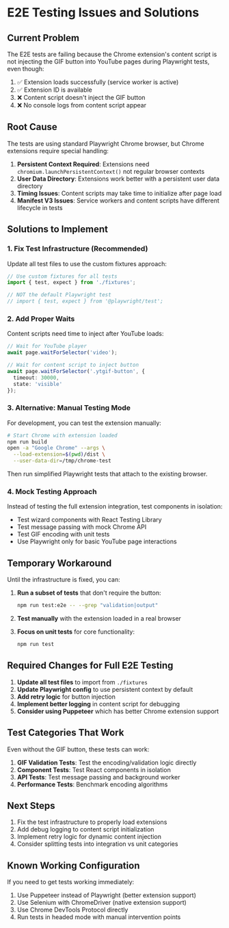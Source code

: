 # E2E Testing Issues and Solutions

## Current Problem

The E2E tests are failing because the Chrome extension's content script is not injecting the GIF button into YouTube pages during Playwright tests, even though:

1. ✅ Extension loads successfully (service worker is active)
2. ✅ Extension ID is available
3. ❌ Content script doesn't inject the GIF button
4. ❌ No console logs from content script appear

## Root Cause

The tests are using standard Playwright Chrome browser, but Chrome extensions require special handling:

1. **Persistent Context Required**: Extensions need `chromium.launchPersistentContext()` not regular browser contexts
2. **User Data Directory**: Extensions work better with a persistent user data directory
3. **Timing Issues**: Content scripts may take time to initialize after page load
4. **Manifest V3 Issues**: Service workers and content scripts have different lifecycle in tests

## Solutions to Implement

### 1. Fix Test Infrastructure (Recommended)

Update all test files to use the custom fixtures approach:

```typescript
// Use custom fixtures for all tests
import { test, expect } from './fixtures';

// NOT the default Playwright test
// import { test, expect } from '@playwright/test';
```

### 2. Add Proper Waits

Content scripts need time to inject after YouTube loads:

```typescript
// Wait for YouTube player
await page.waitForSelector('video');

// Wait for content script to inject button
await page.waitForSelector('.ytgif-button', {
  timeout: 30000,
  state: 'visible'
});
```

### 3. Alternative: Manual Testing Mode

For development, you can test the extension manually:

```bash
# Start Chrome with extension loaded
npm run build
open -a "Google Chrome" --args \
  --load-extension=$(pwd)/dist \
  --user-data-dir=/tmp/chrome-test
```

Then run simplified Playwright tests that attach to the existing browser.

### 4. Mock Testing Approach

Instead of testing the full extension integration, test components in isolation:

- Test wizard components with React Testing Library
- Test message passing with mock Chrome API
- Test GIF encoding with unit tests
- Use Playwright only for basic YouTube page interactions

## Temporary Workaround

Until the infrastructure is fixed, you can:

1. **Run a subset of tests** that don't require the button:
   ```bash
   npm run test:e2e -- --grep "validation|output"
   ```

2. **Test manually** with the extension loaded in a real browser

3. **Focus on unit tests** for core functionality:
   ```bash
   npm run test
   ```

## Required Changes for Full E2E Testing

1. **Update all test files** to import from `./fixtures`
2. **Update Playwright config** to use persistent context by default
3. **Add retry logic** for button injection
4. **Implement better logging** in content script for debugging
5. **Consider using Puppeteer** which has better Chrome extension support

## Test Categories That Work

Even without the GIF button, these tests can work:

1. **GIF Validation Tests**: Test the encoding/validation logic directly
2. **Component Tests**: Test React components in isolation
3. **API Tests**: Test message passing and background worker
4. **Performance Tests**: Benchmark encoding algorithms

## Next Steps

1. Fix the test infrastructure to properly load extensions
2. Add debug logging to content script initialization
3. Implement retry logic for dynamic content injection
4. Consider splitting tests into integration vs unit categories

## Known Working Configuration

If you need to get tests working immediately:

1. Use Puppeteer instead of Playwright (better extension support)
2. Use Selenium with ChromeDriver (native extension support)
3. Use Chrome DevTools Protocol directly
4. Run tests in headed mode with manual intervention points